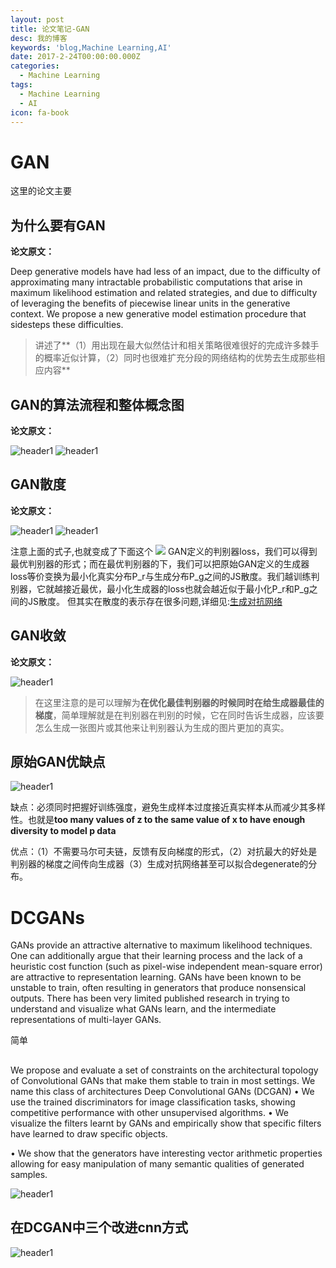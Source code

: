 ```yaml
---
layout: post
title: 论文笔记-GAN
desc: 我的博客
keywords: 'blog,Machine Learning,AI'
date: 2017-2-24T00:00:00.000Z
categories:
  - Machine Learning
tags:
  - Machine Learning
  - AI
icon: fa-book
---
```


# GAN

这里的论文主要


## 为什么要有GAN

**论文原文：**

Deep generative models have had less of an impact, due to the difficulty of approximating many intractable probabilistic computations that arise in maximum likelihood estimation and related strategies, and due to difficulty of leveraging the benefits of piecewise linear units in the generative context. We propose a new generative model estimation procedure that sidesteps these difficulties.

>讲述了**（1）用出现在最大似然估计和相关策略很难很好的完成许多棘手的概率近似计算，（2）同时也很难扩充分段的网络结构的优势去生成那些相应内容**


## GAN的算法流程和整体概念图

**论文原文：**

<img src="{{ site.img_path }}/Machine Learning/P-GAN1.jpg" alt="header1" style="height:auto!important;width:auto%;max-width:1020px;"/>

<img src="{{ site.img_path }}/Machine Learning/P-GAN2.jpg" alt="header1" style="height:auto!important;width:auto%;max-width:1020px;"/>

## GAN散度

**论文原文：**

<img src="{{ site.img_path }}/Machine Learning/P-GAN3.jpg" alt="header1" style="height:auto!important;width:auto%;max-width:1020px;"/>

<img src="{{ site.img_path }}/Machine Learning/P-GAN4.jpg" alt="header1" style="height:auto!important;width:auto%;max-width:1020px;"/>

注意上面的式子,也就变成了下面这个
![](http://zhihu.com/equation?tex=2JS%28P_r+%7C%7C+P_g%29+-+2%5Clog+2)
GAN定义的判别器loss，我们可以得到最优判别器的形式；而在最优判别器的下，我们可以把原始GAN定义的生成器loss等价变换为最小化真实分布P_r与生成分布P_g之间的JS散度。我们越训练判别器，它就越接近最优，最小化生成器的loss也就会越近似于最小化P_r和P_g之间的JS散度。
但其实在散度的表示存在很多问题,详细见:[生成对抗网络]()

## GAN收敛
**论文原文：**

<img src="{{ site.img_path }}/Machine Learning/P-GAN5.jpg" alt="header1" style="height:auto!important;width:auto%;max-width:1020px;"/>

>在这里注意的是可以理解为**在优化最佳判别器的时候同时在给生成器最佳的梯度**，简单理解就是在判别器在判别的时候，它在同时告诉生成器，应该要怎么生成一张图片或其他来让判别器认为生成的图片更加的真实。


## 原始GAN优缺点

<img src="{{ site.img_path }}/Machine Learning/gan_advanddisadv.jpg" alt="header1" style="height:auto!important;width:auto%;max-width:1020px;"/>

缺点：必须同时把握好训练强度，避免生成样本过度接近真实样本从而减少其多样性。也就是**too many values of z to the same value of x to have enough diversity to model p data**

优点：（1）不需要马尔可夫链，反馈有反向梯度的形式，（2）对抗最大的好处是判别器的梯度之间传向生成器（3）生成对抗网络甚至可以拟合degenerate的分布。

>


# DCGANs

GANs provide an attractive alternative to maximum likelihood techniques. One can additionally argue that their learning process and the lack of a heuristic cost function (such as pixel-wise independent mean-square error) are attractive to representation learning. GANs have been known to be unstable to train, often resulting in generators that produce nonsensical outputs. There has been very limited published research in trying to understand and visualize what GANs learn, and the intermediate representations of multi-layer GANs.

简单

## 

We propose and evaluate a set of constraints on the architectural topology of Convolutional
GANs that make them stable to train in most settings. We name this class of architectures
Deep Convolutional GANs (DCGAN)
• We use the trained discriminators for image classification tasks, showing competitive performance with other unsupervised algorithms.
• We visualize the filters learnt by GANs and empirically show that specific filters have
learned to draw specific objects.

• We show that the generators have interesting vector arithmetic properties allowing for easy
manipulation of many semantic qualities of generated samples.



<img src="{{ site.img_path }}/Machine Learning/dc_gan1.jpg" alt="header1" style="height:auto!important;width:auto%;max-width:1020px;"/>



## 在DCGAN中三个改进cnn方式

<img src="{{ site.img_path }}/Machine Learning/dc-gan-impro.jpg" alt="header1" style="height:auto!important;width:auto%;max-width:1020px;"/>




 <!-- 多说评论框 start -->

  <div class="ds-thread" data-thread-key="2017031001" data-title="gan" data-url=""></div>

<!-- 多说评论框 end -->

<!-- 多说公共JS代码 start (一个网页只需插入一次) -->

<script type="text/javascript">

var duoshuoQuery = {short_name:"yzhhome"};

  (function() {

    var ds = document.createElement('script');

    ds.type = 'text/javascript';ds.async = true;

    ds.src = (document.location.protocol == 'https:' ? 'https:' : 'http:') + '//static.duoshuo.com/embed.js';

    ds.charset = 'UTF-8';

    (document.getElementsByTagName('head')[0] 

     || document.getElementsByTagName('body')[0]).appendChild(ds);

  })();

  </script>